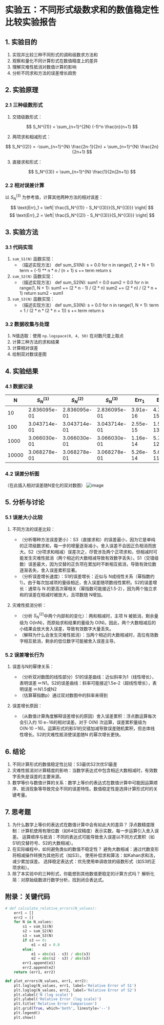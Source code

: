 # 实验五：不同形式级数求和的数值稳定性比较实验报告

## 1. 实验目的
1. 实现并比较三种不同形式的调和级数求方法和
2. 观察和量化不同计算形式在数值精度上的差异
3. 理解灾难性抵消对数值计算的影响
4. 分析不同求和方法的误差增长趋势

## 2. 实验原理
### 2.1 三种级数形式
1. 交错级数形式：

$$ S_N^{(1)} = \sum_{n=1}^{2N} (-1)^n \frac{n}{n+1} $$

2. 两项求和相减形式：

$$ S_N^{(2)} = -\sum_{n=1}^{N} \frac{2n-1}{2n} + \sum_{n=1}^{N} \frac{2n}{2n+1} $$

3. 直接求和形式：

$$ S_N^{(3)} = \sum_{n=1}^{N} \frac{1}{2n(2n+1)} $$

### 2.2 相对误差计算
以 $S_N^{(3)}$ 为参考值，计算其他两种方法的相对误差：

$$ \text{Err}_1 = \left| \frac{S_N^{(1)} - S_N^{(3)}}{S_N^{(3)}} \right| $$
$$ \text{Err}_2 = \left| \frac{S_N^{(2)} - S_N^{(3)}}{S_N^{(3)}} \right| $$

## 3. 实验方法
### 3.1 代码实现
1. `sum_S1(N)` 函数实现：
   - （描述实现方法）
def sum_S1(N):
    s = 0.0
    for n in range(1, 2 * N + 1):
        term = (-1) ** n * n / (n + 1)
        s += term
    return s
2. `sum_S2(N)` 函数实现：
   - （描述实现方法）
def sum_S2(N):
    sum1 = 0.0
    sum2 = 0.0
    for n in range(1, N + 1):
        sum1 += (2 * n - 1) / (2 * n)
        sum2 += (2 * n) / (2 * n + 1)
    return sum2 - sum1
3. `sum_S3(N)` 函数实现：
   - （描述实现方法）
def sum_S3(N):
    s = 0.0
    for n in range(1, N + 1):
        term = 1 / (2 * n * (2 * n + 1))
        s += term
    return s
### 3.2 数据收集与处理
1. N值选取：使用 `np.logspace(0, 4, 50)` 在对数尺度上取点
2. 计算三种方法的求和结果
3. 计算相对误差
4. 绘制双对数误差图

## 4. 实验结果
### 4.1 数据记录
| N | $S_N^{(1)}$ | $S_N^{(2)}$ | $S_N^{(3)}$ | $\text{Err}_1$ | $\text{Err}_2$ |
|---|-------------|-------------|-------------|----------------|----------------|
| 10 |  2.836095e-01           |  2.836095e-01           |   2.836095e-01            |     3.91e-16            |   4.70e-15             |
| 100 |3.043714e-01           |   3.043714e-01           |   3.043714e-01           |   2.55e-15               |    1.51e-13              |
| 1000 |    3.066030e-01        | 3.066030e-01            |     3.066030e-01          |  1.16e-14               |   5.75e-12               |
| 10000 |  3.068278e-01         |    3.068278e-01           |     3.068278e-01          |   5.26e-14             |    5.62e-11               |

### 4.2 误差分析图
（在此插入相对误差随N变化的双对数图）
![image](https://github.com/user-attachments/assets/67869b36-c4d6-4457-8314-7c26d1f473e6)

## 5. 分析与讨论
### 5.1 误差大小比较
1. 不同方法的误差比较：
   - （分析哪种方法误差更小）：S3（直接求和）的误差最小，因为它是单纯的正项级数求和，每一步的增量逐渐减小，舍入误差不会因正负相消而放大。S2（分项求和相减）误差次之，尽管涉及两个正项求和，但相减时可能发生灾难性抵消（两个相近的大数相减导致有效数字丢失）。S1（交错级数）误差最大，因为交替的正负项在累加时不断相互抵消，导致有效位数逐渐丢失，舍入误差累积显著。
   - （分析误差增长速度）：S1的误差增长：近似与 N成线性关系（幂指数约1）。由于每次加减项的量级相近，舍入误差随项数线性累积。S2的误差增长：通常与 N 的更高次幂相关（幂指数可能接近1.5-2），因为两个独立求和的误差在相减时被放大，且项数随 N增加。

2. 灾难性抵消分析：
   - （分析 $S_N^{(2)}$中两个内部和的变化）：两和相减时，主项 N 被抵消，剩余量级为 O(ln⁡N)，而原始求和结果的量级为 O(N)。因此，两个大数相减后的小结果会放大舍入误差，导致有效数字大量丢失。
   - （解释为什么会发生灾难性抵消）：当两个相近的大数相减时，高位有效数字相互抵消，剩余的低位数字可能被舍入误差主导。

### 5.2 误差增长行为
1. 误差与N的幂律关系：
   - （分析双对数图的线性部分）S1的误差曲线：近似斜率为1（线性增长），表明误差 ∝N1。S2的误差曲线：斜率可能接近1.5e-2（超线性增长），表明误差 ∝N1.5或N2
   - （估算幂指数p）通过双对数图中的斜率来得到

2. 误差增长原因：
   - （从数值计算角度解释误差增长的原因）舍入误差累积：浮点数运算每次会引入约 10 e−16的相对误差。对于 O(N) 次运算，误差累积量级为 O(N⋅10 −16)。运算形式的影S1的交错加减导致误差随机累积，但总体线性增长。S2的灾难性抵消使误差随N 的幂次增长更快。

## 6. 结论
1. 不同计算形式的数值稳定性比较：S3最优S2次优S1最差	
2. 灾难性抵消对计算精度的影响：当数学表达式中包含相近大数相减时，有效数字丢失是误差的主要来源。
3. 数学等价与数值计算的关系：数学上等价的表达式在数值计算中可能因运算顺序、抵消现象等导致完全不同的误差特性。数值稳定性是选择计算形式时的关键考量。

## 7. 思考题
1. 为什么数学上等价的表达式在数值计算中会有如此大的差异？
浮点数精度限制：计算机使用有限位数（如64位双精度）表示实数，每一步运算引入舍入误差。
运算顺序与抵消：不同的表达式可能导致舍入误差以不同方式累积（如S1的交替符号、S2的大数相减）。
2. 在实际编程中，如何避免类似的数值不稳定性？
避免大数相减：通过代数变形将相减操作转换为其他形式（如S3）。
使用补偿求和算法：如Kahan求和法，减少累加误差。
选择稳定表达式：优先使用单调收敛的级数形式（如S3的正项求和）。
3. 除了本实验中的三种形式，你能想到其他数值更稳定的计算方式吗？
解析化简：对原始级数进行数学分析，找到闭合表达式。
## 附录：关键代码
```python
# def calculate_relative_errors(N_values):
    err1 = []
    err2 = []
    for N in N_values:
        s1 = sum_S1(N)
        s2 = sum_S2(N)
        s3 = sum_S3(N)
        if s3 == 0:
            e1 = e2 = 0.0
        else:
            e1 = abs(s1 - s3) / abs(s3)
            e2 = abs(s2 - s3) / abs(s3)
        err1.append(e1)
        err2.append(e2)
    return (err1, err2)

def plot_errors(N_values, err1, err2):
    plt.loglog(N_values, err1, label='Relative Error of S1')
    plt.loglog(N_values, err2, label='Relative Error of S2')
    plt.xlabel('N (log scale)')
    plt.ylabel('Relative Error (log scale)')
    plt.title('Relative Error Comparison')
    plt.grid(True, which='both', linestyle='--')
    plt.legend()
    plt.show()
```
